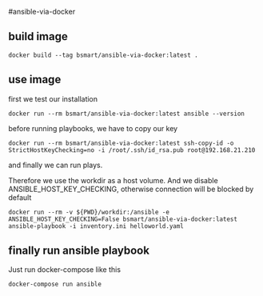 #ansible-via-docker

## build image
    docker build --tag bsmart/ansible-via-docker:latest .

## use image
first we test our installation

    docker run --rm bsmart/ansible-via-docker:latest ansible --version

before running playbooks, we have to copy our key

    docker run --rm bsmart/ansible-via-docker:latest ssh-copy-id -o StrictHostKeyChecking=no -i /root/.ssh/id_rsa.pub root@192.168.21.210

and finally we can run plays.

Therefore we use the workdir as a host volume. And we disable ANSIBLE_HOST_KEY_CHECKING, otherwise connection will be blocked by default 

    docker run --rm -v ${PWD}/workdir:/ansible -e ANSIBLE_HOST_KEY_CHECKING=False bsmart/ansible-via-docker:latest ansible-playbook -i inventory.ini helloworld.yaml

## finally run ansible playbook
Just run docker-compose like this

    docker-compose run ansible
